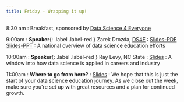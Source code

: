 ```yaml
---
title: Friday - Wrapping it up!
---
```


8:30 am
: Breakfast, sponsored by [Data Science 4 Everyone](https://www.datascience4everyone.org)

9:00am
: **Speaker**{: .label .label-red } Zarek Drozda, [DS4E](https://www.datascience4everyone.org/)
  : [Slides-PDF](https://github.com/ncssm/dssi23/blob/main/assets/pdf/DS4E%20Deck%20NCSSM%20Shared.pdf) [Slides-PPT](https://github.com/ncssm/dssi23/blob/main/assets/slides/DS4E%20Deck%20NCSSM%20Shared.pptx)
: A national overview of data science education efforts

10:00am
: **Speaker**{: .label .label-red } Ray Levy, NC State
  : [Slides](#)
: A window into how data science is applied in careers and industry

11:00am
: **Where to go from here?**
  : [Slides](#)
: We hope that this is just the start of your data science education journey. As we close out the week, make sure you're set up with great resources and a plan for continued growth.
